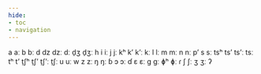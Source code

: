 ```yaml
---
hide:
- toc
- navigation
---
```

a
aː
b
bː
d
dz
dzː
dː
d̠ʒ
d̠ʒː
h
i
iː
j
jː
kʰ
kʼ
kʼː
kː
l
lː
m
mː
n
nː
pʼ
s
sː
tsʰ
tsʼ
tsʼː
tsː
tʰ
tʼ
t̠ʃʰ
t̠ʃʼ
t̠ʃʼː
t̠ʃː
u
uː
w
z
zː
ŋ
ŋː
ɓ
ɔ
ɔː
ɗ
ɛ
ɛː
ɡ
ɡː
ɸʰ
ɸː
ɾ
ʃ
ʃː
ʒ
ʒː
ʔ
